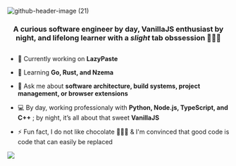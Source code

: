 
![github-header-image (21)](https://github.com/user-attachments/assets/d95378be-b110-4088-8bfb-8439163fe939)


<h3 align="center"> A curious software engineer by day, VanillaJS enthusiast by night, and lifelong learner with a <i>slight</i> tab obssession 🤷🏽‍♂️
 </h3>

## 
<div style="background:url('https://github.com/user-attachments/assets/e74be22a-a186-4592-ac39-f4ec9a235aa5')">
  
- 🔭 Currently working on **LazyPaste**
  
- 🌱 Learning **Go, Rust, and Nzema**
  
- 💬 Ask me about **software architecture, build systems, project management, or browser extensions**
  
- 💻 By day, working professionaly with **Python, Node.js, TypeScript, and C++** ; by night, it’s all about that sweet **VanillaJS**
  
- ⚡ Fun fact, I do not like chocolate 🤷🏽‍♂️ & I'm convinced that good code is code that can easily be replaced

</div>

![](https://komarev.com/ghpvc/?username=mimieam&style=pixel) 









<!--
![github-header-image (3)](https://github.com/user-attachments/assets/0e807a6c-b32c-4666-9458-560d611bda33)
<img src="https://github.com/user-attachments/assets/e74be22a-a186-4592-ac39-f4ec9a235aa5" alt="banner - software developer, artist, designer">

![github-header-image](https://github.com/user-attachments/assets/af2ec541-e2f1-410a-a270-32b6539de95c)

**Mimieam/Mimieam** is a ✨ _special_ ✨ repository because its `README.md` (this file) appears on your GitHub profile.

Here are some ideas to get you started:

- 🔭 I’m currently working on ...
- 🌱 I’m currently learning ...
- 👯 I’m looking to collaborate on ...
- 🤔 I’m looking for help with ...
- 💬 Ask me about ...
- 📫 How to reach me: ...
- 😄 Pronouns: ...
- ⚡ Fun fact: ...

![](https://komarev.com/ghpvc/?username=mimieam&style=flat-square) // pixel - to make it invisible

<div align="center">
  <img src="https://github-readme-stats.vercel.app/api/top-langs?username=mimieam&locale=en&hide_title=false&layout=compact&card_width=320&langs_count=5&theme=light&hide_border=true&order=2" height="150" alt="languages graph"  />
  <img src="https://streak-stats.demolab.com?user=mimieam&locale=en&mode=weekly&theme=light&hide_border=true&border_radius=5&order=3" height="220" alt="streak graph"  />
</div>
<img style="display:none;visibility:hidden" align="right" src="https://visitor-badge.laobi.icu/badge?page_id=mimieam.mimieam&"  />
<img style="visibility:hidden" align="right" src="https://profile-counter.glitch.me/mimieam/count.svg?"  />
-->

